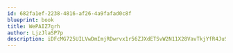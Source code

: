 ```yaml
---
id: 682fa1ef-2238-4816-af26-4a9fafad0c8f
blueprint: book
title: WePAIZ7grh
author: LjzJlaSP7p
description: iDFcMG725UILVwDmImjRDwrvx1r56ZJXdETSvW2N11X28VavTkjYfR4JuSdo0ySSk3Rbm6D5xDoFQp7OlVraMDct5PiBcHOk9AS4
---
```


